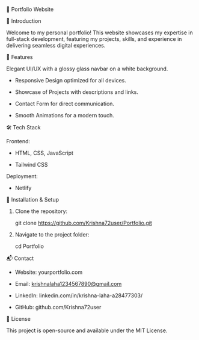 📌 Portfolio Website

🚀 Introduction

Welcome to my personal portfolio! This website showcases my expertise in full-stack development, featuring my projects, skills, and experience in delivering seamless digital experiences.

🌟 Features

Elegant UI/UX with a glossy glass navbar on a white background.

 - Responsive Design optimized for all devices.

 - Showcase of Projects with descriptions and links.

 - Contact Form for direct communication.

 - Smooth Animations for a modern touch.

🛠️ Tech Stack

Frontend:

 - HTML, CSS, JavaScript

 - Tailwind CSS 

Deployment:

 -  Netlify

📂 Installation & Setup

 1. Clone the repository:

    git clone https://github.com/Krishna72user/Portfolio.git

 2. Navigate to the project folder:

    cd Portfolio

📬 Contact

 - Website: yourportfolio.com

 - Email: krishnalaha1234567890@gmail.com

 - LinkedIn: linkedin.com/in/krishna-laha-a28477303/

 - GitHub: github.com/Krishna72user

📜 License

This project is open-source and available under the MIT License.